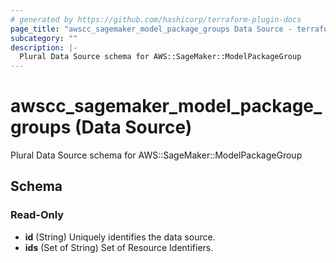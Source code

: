 ```yaml
---
# generated by https://github.com/hashicorp/terraform-plugin-docs
page_title: "awscc_sagemaker_model_package_groups Data Source - terraform-provider-awscc"
subcategory: ""
description: |-
  Plural Data Source schema for AWS::SageMaker::ModelPackageGroup
---
```


# awscc_sagemaker_model_package_groups (Data Source)

Plural Data Source schema for AWS::SageMaker::ModelPackageGroup



<!-- schema generated by tfplugindocs -->
## Schema

### Read-Only

- **id** (String) Uniquely identifies the data source.
- **ids** (Set of String) Set of Resource Identifiers.


